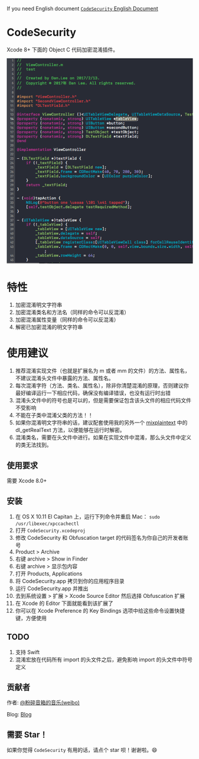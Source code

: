 If you need English document [`CodeSecurity` English Document](https://github.com/danleechina/CodeSecurity/blob/master/README-en.md)

# CodeSecurity

Xcode 8+ 下面的 Object C 代码加密混淆插件。

<p align="center"><img src ="./Demo.gif" /></p>

# 特性

1. 加密混淆明文字符串
2. 加密混淆类名和方法名（同样的命令可以反混淆）
3. 加密混淆属性变量（同样的命令可以反混淆）
4. 解密已加密混淆的明文字符串

# 使用建议
 
 1. 推荐混淆实现文件（也就是扩展名为 m 或者 mm 的文件）的方法、属性名，不建议混淆头文件中暴露的方法、属性名。
 2. 每次混淆字符（方法、类名、属性名），除非你清楚混淆的原理，否则建议你最好编译运行一下相应代码，确保没有编译错误，也没有运行时出错
 3. 混淆头文件中的符号也是可以的，但是需要保证包含该头文件的相应代码文件不受影响
 4. 不能在子类中混淆父类的方法！！
 5. 如果你混淆明文字符串的话，建议配套使用我的另外一个 [mixplaintext](https://github.com/danleechina/mixplaintext/blob/master/MixIosDemo/MixOC/MixDecrypt.h) 中的 dl_getRealText 方法，以便能够在运行时解密。
 6. 混淆类名，需要在头文件中进行。如果在实现文件中混淆，那么头文件中定义的类无法找到。

## 使用要求

需要 Xcode 8.0+

## 安装

1. 在 OS X 10.11 El Capitan 上，运行下列命令并重启 Mac：
	`sudo /usr/libexec/xpccachectl`
2. 打开 `CodeSecurity.xcodeproj`
3. 修改 CodeSecurity 和 Obfuscation target 的代码签名为你自己的开发者账号
4. Product > Archive
5. 右键 archive > Show in Finder
6. 右键 archive > 显示包内容
7. 打开 Products, Applications
8. 将 CodeSecurity.app 拷贝到你的应用程序目录
9. 运行 CodeSecurity.app 并推出
10. 去到系统设置 > 扩展 > Xcode Source Editor 然后选择 Obfuscation 扩展
11. 在 Xcode 的 Editor 下面就能看到该扩展了
12. 你可以在 Xcode Preference 的 Key Bindings 选项中给这些命令设置快捷键，方便使用

## TODO

1. 支持 Swift
2. 混淆宏放在代码所有 import 的头文件之后，避免影响 import 的头文件中符号定义

## 贡献者

作者: [@粉碎音箱的音乐(weibo)](http://weibo.com/u/1172595722) 

Blog: [Blog](http://danleechina.github.io/)

## 需要 Star！

如果你觉得 `CodeSecurity` 有用的话，请点个 star 呗！谢谢啦。😄

